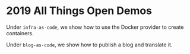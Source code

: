 # 2019 All Things Open Demos

Under `infra-as-code`, we show how to use the Docker provider
to create containers.

Under `blog-as-code`, we show how to publish a blog and translate it.
